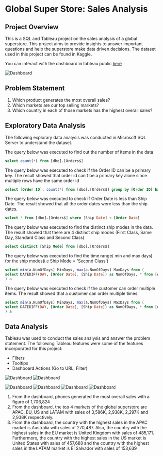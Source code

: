 # Global Super Store: Sales Analysis
## Project Overview
This is a SQL and Tableau project on the sales analysis of a global superstore. This project aims to provide insights to answer important questions and help the superstore make data driven decisions.
The dataset used in this project can be found in Kaggle.

You can interact with the dashboard in tableau public [here](https://public.tableau.com/views/SalesDashboard2GlobalSuperstore_16978357780940/SalesDashboard3?:language=en-US&:display_count=n&:origin=viz_share_link)

![Dashboard](https://github.com/PhilipSada/global-superstore-sales-analysis/assets/55988995/742c681b-523b-4cf3-921e-31960cb6702d)



## Problem Statement
1. Which product generates the most overall sales?
2. Which markets are  our top selling markets?
3. Which country in each of those markets has the highest overall sales?
   
## Exploratory Data Analysis
The following explorary data analysis was conducted in Microsoft SQL Server to understand the dataset.

The query below was executed to find out the number of items in the data
```sql
select count(*) from [dbo].[Orders$]
```
The query below was executed to check if the Order ID can be a primary key. The result showed that order id can't be a primary key alone since multiple rows have the same order id
```sql
select [Order ID], count(*) from [dbo].[Orders$] group by [Order ID] having count(*) > 1
```
The query below was executed to check if Order Date is less than Ship Date. The result showed that all the order dates were less than the ship dates.
```sql
select * from [dbo].[Orders$] where [Ship Date] < [Order Date]
```
The query below was executed to find the distinct ship modes in the data. The result showed that there are 4 distinct ship modes (First Class, Same Day, Standard Class and Second Class)
```sql
select distinct [Ship Mode] from [dbo].[Orders$]
```
The query below was executed to find the time range( min and max days) for the ship modes(i.e Ship Mode = 'Second Class')
```sql
select min(a.NumOfDays) MinDays, max(a.NumOfDays) MaxDays from (
select DATEDIFF(DAY, [Order Date], [Ship Date]) as NumOfDays, * from [dbo].[Orders$] where [Ship Mode] = 'Second Class'
) a
```
The query below was executed to check if the customer can order multiple items. The result showed that a customer can order multiple times
```sql
select min(a.NumOfDays) MinDays, max(a.NumOfDays) MaxDays from (
select DATEDIFF(DAY, [Order Date], [Ship Date]) as NumOfDays, * from [dbo].[Orders$] where [Ship Mode] = 'Second Class'
) a
```

## Data Analysis
Tableau was used to conduct the sales analysis and answer the problem statement. The following Tableau features were some of the features incorporated for this project:
- Filters
- Tooltips
- Dashboard Actions (Go to URL, Filter)

![Dashboard](https://github.com/PhilipSada/global-superstore-sales-analysis/assets/55988995/bc682b86-62db-4158-8f74-0e4a7b1bdcad)
![Dashboard](https://github.com/PhilipSada/global-superstore-sales-analysis/assets/55988995/849df239-6971-4d12-ba6c-ff5674dd3531)

![Dashboard](https://github.com/PhilipSada/global-superstore-sales-analysis/assets/55988995/aadd314b-37c6-4e01-bb54-11a81444a085)
![Dashboard](https://github.com/PhilipSada/global-superstore-sales-analysis/assets/55988995/7d0a5861-b221-44f7-b92e-e30ce28a7b41)
![Dashboard](https://github.com/PhilipSada/global-superstore-sales-analysis/assets/55988995/51270453-82fa-4028-8860-ec4b6b18049d)
![Dashboard](https://github.com/PhilipSada/global-superstore-sales-analysis/assets/55988995/8f0bfdcf-e6d6-40a4-9ccd-78a2d1aba1be)

1. From the dashboard, phones generated the most overall sales with a figure of 1,706,824
2. From the dashboard, the top 4 markets of the global superstore are APAC, EU, US and LATAM with sales of 3,586K, 2,938K, 2,297K and 2,938K respectively.
3. From the dashboard, the country with the highest sales in the APAC market is Australia with sales of 270,487. Also, the country with the highest sales in the EU market is United Kingdom with sales of 485,171.
   Furthermore, the country with the highest sales in the US market is United States with sales of 457,688 and the country with the highest sales in the LATAM market is El Salvador with sales of 153,639
   


